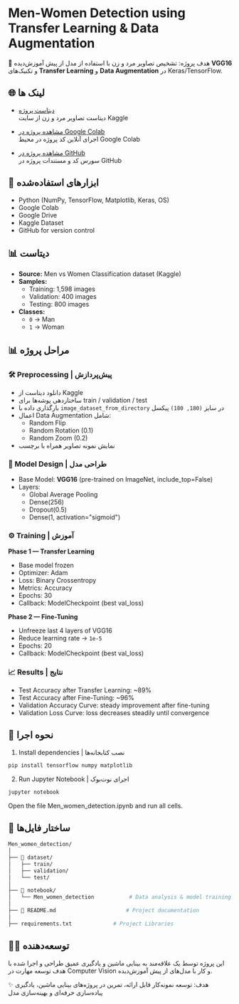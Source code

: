 # Men-Women Detection using Transfer Learning & Data Augmentation

🎯 هدف پروژه: تشخیص تصاویر مرد و زن با استفاده از مدل از پیش آموزش‌دیده **VGG16** و تکنیک‌های **Transfer Learning** و **Data Augmentation** در Keras/TensorFlow.



## 🌐 لینک ها

- [دیتاست پروژه](https://www.kaggle.com/datasets/saadpd/menwomen-classification)  
  دیتاست تصاویر مرد و زن از سایت Kaggle

- [مشاهده پروژه در Google Colab](https://colab.research.google.com/drive/1URIqEEJLyPI70XGXVyKUEBLAIYxjY09U?usp=sharing)  
  اجرای آنلاین کد پروژه در محیط Google Colab

- [مشاهده پروژه در GitHub](https://github.com/eliram88/Men_women_detection)  
  سورس کد و مستندات پروژه در GitHub



## 🔧 ابزارهای استفاده‌شده

- Python (NumPy, TensorFlow, Matplotlib, Keras, OS)
- Google Colab
- Google Drive
- Kaggle Dataset
- GitHub for version control



## 📊  دیتاست

- **Source:** Men vs Women Classification dataset (Kaggle)  
- **Samples:**  
  - Training: 1,598 images  
  - Validation: 400 images  
  - Testing: 800 images  
- **Classes:**  
  - `0` → Man  
  - `1` → Woman 



## 📊 مراحل پروژه


### 🛠 Preprocessing | پیش‌پردازش

- دانلود دیتاست از Kaggle  
- ساختاردهی پوشه‌ها برای train / validation / test  
- بارگذاری داده با `image_dataset_from_directory` در سایز `(180, 180)` پیکسل  
- اعمال Data Augmentation شامل:  
  - Random Flip  
  - Random Rotation (0.1)  
  - Random Zoom (0.2)  
- نمایش نمونه تصاویر همراه با برچسب


### 🧠 Model Design | طراحی مدل

- Base Model: **VGG16** (pre-trained on ImageNet, include_top=False)  
- Layers:  
  - Global Average Pooling  
  - Dense(256)  
  - Dropout(0.5)  
  - Dense(1, activation="sigmoid")  


### ⚙ Training | آموزش
 
**Phase 1 — Transfer Learning**  
- Base model frozen  
- Optimizer: Adam  
- Loss: Binary Crossentropy  
- Metrics: Accuracy  
- Epochs: 30  
- Callback: ModelCheckpoint (best val_loss)

**Phase 2 — Fine-Tuning**  
- Unfreeze last 4 layers of VGG16  
- Reduce learning rate → `1e-5`  
- Epochs: 20  
- Callback: ModelCheckpoint (best val_loss) 


### 📈 Results | نتایج

- Test Accuracy after Transfer Learning: ~89%
- Test Accuracy after Fine-Tuning: ~96%  
- Validation Accuracy Curve: steady improvement after fine-tuning  
- Validation Loss Curve: loss decreases steadily until convergence



## 🚀 نحوه اجرا

1) Install dependencies | نصب کتابخانه‌ها
```bash
pip install tensorflow numpy matplotlib
```

2) Run Jupyter Notebook | اجرای نوت‌بوک
```bash
jupyter notebook
```
Open the file Men_women_detection.ipynb and run all cells.



## 📁 ساختار فایل‌ها
```bash
Men_women_detection/
│
├── 📁 dataset/
│   ├── train/
│   ├── validation/
│   └── test/
│
├── 📁 notebook/
│   └── Men_women_detection           # Data analysis & model training
│
├── 📄 README.md                      # Project documentation
│
├── requirements.txt		     # Project Libraries
```



## 🧑‍💻 توسعه‌دهنده

این پروژه توسط یک علاقه‌مند به بینایی ماشین و یادگیری عمیق طراحی و اجرا شده
با هدف توسعه مهارت در Computer Vision و کار با مدل‌های از پیش آموزش‌دیده.

✨ هدف: توسعه نمونه‌کار قابل ارائه، تمرین در پروژه‌های بینایی ماشین، یادگیری پیاده‌سازی حرفه‌ای و بهینه‌سازی مدل
